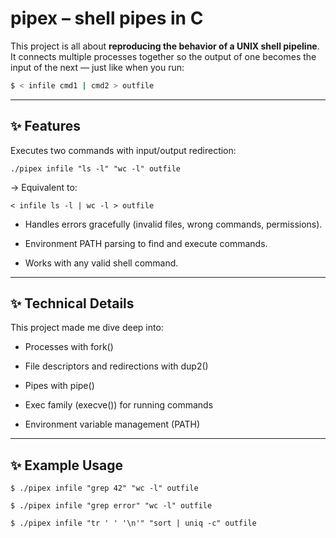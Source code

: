 # pipex – shell pipes in C

This project is all about **reproducing the behavior of a UNIX shell pipeline**.  
It connects multiple processes together so the output of one becomes the input of the next — just like when you run:  

```bash
$ < infile cmd1 | cmd2 > outfile
```
---

## ✨ Features 

Executes two commands with input/output redirection:
```
./pipex infile "ls -l" "wc -l" outfile
```

→ Equivalent to:
```
< infile ls -l | wc -l > outfile
```

- Handles errors gracefully (invalid files, wrong commands, permissions).

- Environment PATH parsing to find and execute commands.

- Works with any valid shell command.

---

##  ✨ Technical Details

This project made me dive deep into:

- Processes with fork()

- File descriptors and redirections with dup2()

- Pipes with pipe()

- Exec family (execve()) for running commands

- Environment variable management (PATH)

---

## ✨  Example Usage
```
$ ./pipex infile "grep 42" "wc -l" outfile
```
```
$ ./pipex infile "grep error" "wc -l" outfile
```
```
$ ./pipex infile "tr ' ' '\n'" "sort | uniq -c" outfile
```
